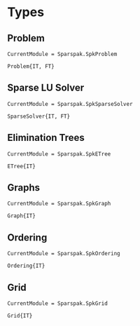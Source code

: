 # Types

## Problem

```@meta
CurrentModule = Sparspak.SpkProblem
```

```@docs
Problem{IT, FT}
```

## Sparse LU Solver

```@meta
CurrentModule = Sparspak.SpkSparseSolver
```

```@docs
SparseSolver{IT, FT}
```

## Elimination Trees

```@meta
CurrentModule = Sparspak.SpkETree
```

```@docs
ETree{IT}
```

## Graphs

```@meta
CurrentModule = Sparspak.SpkGraph
```

```@docs
Graph{IT}
```

## Ordering

```@meta
CurrentModule = Sparspak.SpkOrdering
```

```@docs
Ordering{IT}
```

## Grid

```@meta
CurrentModule = Sparspak.SpkGrid
```

```@docs
Grid{IT}
```
